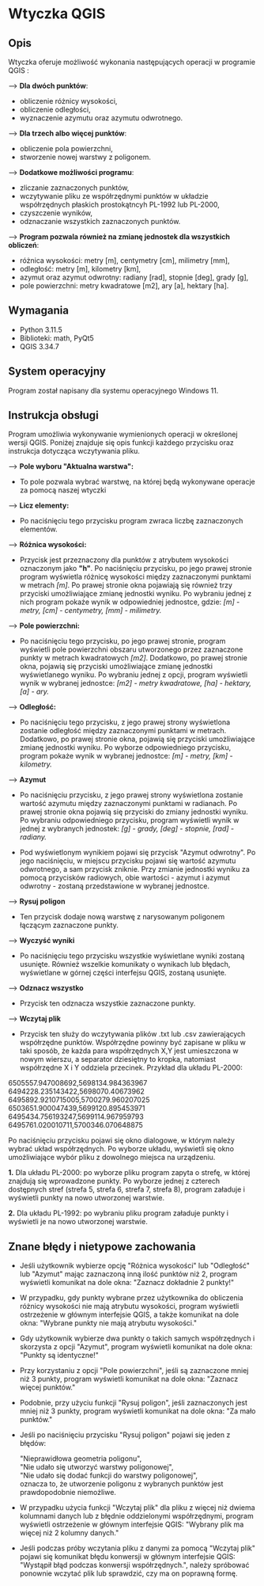 # Wtyczka QGIS
## Opis
Wtyczka oferuje możliwość wykonania następujących operacji w programie QGIS :

--> **Dla dwóch punktów**:
- obliczenie różnicy wysokości,
- obliczenie odległości,
- wyznaczenie azymutu oraz azymutu odwrotnego.

--> **Dla trzech albo więcej punktów**:
- obliczenie pola powierzchni,
- stworzenie nowej warstwy z poligonem.

--> **Dodatkowe możliwości programu**:
- zliczanie zaznaczonych punktów,
- wczytywanie pliku ze współrzędnymi punktów w układzie współrzędnych płaskich prostokątncyh PL-1992 lub PL-2000,
- czyszczenie wyników,
- odznaczanie wszystkich zaznaczonych punktów.

--> **Program pozwala również na zmianę jednostek dla wszystkich obliczeń**:
- różnica wysokości: metry [m], centymetry [cm], milimetry [mm],
- odległość: metry [m], kilometry [km],
- azymut oraz azymut odwrotny: radiany [rad], stopnie [deg], grady [g],
- pole powierzchni: metry kwadratowe [m2], ary [a], hektary [ha].


## Wymagania
- Python 3.11.5
- Biblioteki: math, PyQt5
- QGIS 3.34.7

## System operacyjny
Program został napisany dla systemu operacyjnego Windows 11.

## Instrukcja obsługi
Program umożliwia wykonywanie wymienionych operacji w określonej wersji QGIS. 
Poniżej znajduje się opis funkcji każdego przycisku oraz instrukcja dotycząca wczytywania pliku.

--> **Pole wyboru "Aktualna warstwa":**
- To pole pozwala wybrać warstwę, na której będą wykonywane operacje za pomocą naszej wtyczki

--> **Licz elementy:**
- Po naciśnięciu tego przycisku program zwraca liczbę zaznaczonych elementów.

--> **Różnica wysokości:**
- Przycisk jest przeznaczony dla punktów z atrybutem wysokości oznaczonym jako **"h"**. Po naciśnięciu przycisku, po jego prawej stronie program wyświetla różnicę wysokości między zaznaczonymi punktami w metrach *[m]*. Po prawej stronie okna pojawiają się również trzy przyciski umożliwiające zmianę jednostki wyniku. Po wybraniu jednej z nich program pokaże wynik w odpowiedniej jednostce, gdzie: *[m] - metry, [cm] - centymetry, [mm] - milimetry.*

--> **Pole powierzchni:**
- Po naciśnięciu tego przycisku, po jego prawej stronie, program wyświetli pole powierzchni obszaru utworzonego przez zaznaczone punkty w metrach kwadratowych *[m2]*. Dodatkowo, po prawej stronie okna, pojawią się przyciski umożliwiające zmianę jednostki wyświetlanego wyniku. Po wybraniu jednej z opcji, program wyświetli wynik w wybranej jednostce: *[m2] - metry kwadratowe, [ha] - hektary, [a] - ary.*

--> **Odległość:**
- Po naciśnięciu tego przycisku, z jego prawej strony wyświetlona zostanie odległość między zaznaczonymi punktami w metrach. Dodatkowo, po prawej stronie okna, pojawią się przyciski umożliwiające zmianę jednostki wyniku. Po wyborze odpowiedniego przycisku, program pokaże wynik w wybranej jednostce: *[m] - metry, [km] - kilometry.*

--> **Azymut**
- Po naciśnięciu przycisku, z jego prawej strony wyświetlona zostanie wartość azymutu między zaznaczonymi punktami w radianach. Po prawej stronie okna pojawią się przyciski do zmiany jednostki wyniku. Po wybraniu odpowiedniego przycisku, program wyświetli wynik w jednej z wybranych jednostek: *[g] - grady, [deg] - stopnie, [rad] - radiany.*

- Pod wyświetlonym wynikiem pojawi się przycisk "Azymut odwrotny". Po jego naciśnięciu, w miejscu przycisku pojawi się wartość azymutu odwrotnego, a sam przycisk zniknie. Przy zmianie jednostki wyniku za pomocą przycisków radiowych, obie wartości - azymut i azymut odwrotny - zostaną przedstawione w wybranej jednostce.

--> **Rysuj poligon**
- Ten przycisk dodaje nową warstwę z narysowanym poligonem łączącym zaznaczone punkty.

--> **Wyczyść wyniki**
- Po naciśnięciu tego przycisku wszystkie wyświetlane wyniki zostaną usunięte. Również wszelkie komunikaty o wynikach lub błędach, wyświetlane w górnej części interfejsu QGIS, zostaną usunięte.

--> **Odznacz wszystko**
- Przycisk ten odznacza wszystkie zaznaczone punkty.

--> **Wczytaj plik**
- Przycisk ten służy do wczytywania plików .txt lub .csv zawierających współrzędne punktów. Współrzędne powinny być zapisane w pliku w taki sposób, że każda para współrzędnych X,Y jest umieszczona w nowym wierszu, a separator dziesiętny to kropka, natomiast współrzędne X i Y oddziela przecinek. Przykład dla układu PL-2000:

6505557.947008692,5698134.984363967  
6494228.235143422,5698070.40673962  
6495892.9210715005,5700279.960207025  
6503651.900047439,5699120.895453971  
6495434.756193247,5699114.967959793  
6495761.020010711,5700346.070648875  

Po naciśnięciu przycisku pojawi się okno dialogowe, w którym należy wybrać układ współrzędnych. Po wyborze układu, wyświetli się okno umożliwiające wybór pliku z dowolnego miejsca na urządzeniu. 

**1.** Dla układu PL-2000: po wyborze pliku program zapyta o strefę, w której znajdują się wprowadzone punkty. Po wyborze jednej z czterech dostępnych stref (strefa 5, strefa 6, strefa 7, strefa 8), program załaduje i wyświetli punkty na nowo utworzonej warstwie.

**2.** Dla układu PL-1992: po wybraniu pliku program załaduje punkty i wyświetli je na nowo utworzonej warstwie. 


## Znane błędy i nietypowe zachowania
- Jeśli użytkownik wybierze opcję "Różnica wysokości" lub "Odległość" lub "Azymut" mając zaznaczoną inną ilość punktów niż 2, program wyświetli komunikat na dole okna: "Zaznacz dokładnie 2 punkty!"

- W przypadku, gdy punkty wybrane przez użytkownika do obliczenia różnicy wysokości nie mają atrybutu wysokości, program wyświetli ostrzeżenie w głównym interfejsie QGIS, a także komunikat na dole okna: "Wybrane punkty nie mają atrybutu wysokości."

- Gdy użytkownik wybierze dwa punkty o takich samych współrzędnych i skorzysta z opcji "Azymut", program wyświetli komunikat na dole okna: "Punkty są identyczne!"

- Przy korzystaniu z opcji "Pole powierzchni", jeśli są zaznaczone mniej niż 3 punkty, program wyświetli komunikat na dole okna: "Zaznacz więcej punktów."

- Podobnie, przy użyciu funkcji "Rysuj poligon", jeśli zaznaczonych jest mniej niż 3 punkty, program wyświetli komunikat na dole okna: "Za mało punktów."

- Jeśli po naciśnięciu przycisku "Rysuj poligon" pojawi się jeden z błędów:

	"Nieprawidłowa geometria poligonu",  
	"Nie udało się utworzyć warstwy poligonowej",  
	"Nie udało się dodać funkcji do warstwy poligonowej",  
   oznacza to, że utworzenie poligonu z wybranych punktów jest prawdopodobnie niemożliwe.

- W przypadku użycia funkcji "Wczytaj plik" dla pliku z więcej niż dwiema kolumnami danych lub z błędnie oddzielonymi współrzędnymi, program wyświetli ostrzeżenie w głównym interfejsie QGIS: "Wybrany plik ma więcej niż 2 kolumny danych."

- Jeśli podczas próby wczytania pliku z danymi za pomocą "Wczytaj plik" pojawi się komunikat błędu konwersji w głównym interfejsie QGIS: "Wystąpił błąd podczas konwersji współrzędnych.", należy spróbować ponownie wczytać plik lub sprawdzić, czy ma on poprawną formę.




